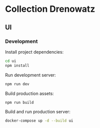 # Collection Drenowatz

## UI

### Development

Install project dependencies:

``` bash
cd ui
npm install
```

Run development server:

``` bash
npm run dev
```

Build production assets:

``` bash
npm run build
```

Build and run production server:

``` bash
docker-compose up -d --build ui
```
